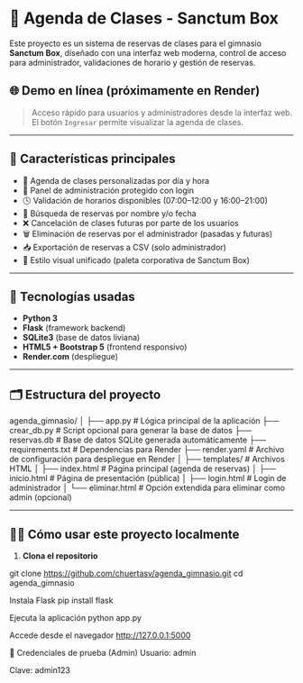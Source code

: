 # 🥊 Agenda de Clases - Sanctum Box

Este proyecto es un sistema de reservas de clases para el gimnasio **Sanctum Box**, diseñado con una interfaz web moderna, control de acceso para administrador, validaciones de horario y gestión de reservas.

## 🌐 Demo en línea (próximamente en Render)

> Acceso rápido para usuarios y administradores desde la interfaz web.  
> El botón `Ingresar` permite visualizar la agenda de clases.

---

## 🚀 Características principales

- 📅 Agenda de clases personalizadas por día y hora
- 🔐 Panel de administración protegido con login
- 🕓 Validación de horarios disponibles (07:00–12:00 y 16:00–21:00)
- 🔎 Búsqueda de reservas por nombre y/o fecha
- ❌ Cancelación de clases futuras por parte de los usuarios
- 🗑️ Eliminación de reservas por el administrador (pasadas y futuras)
- 📥 Exportación de reservas a CSV (solo administrador)
- 🎨 Estilo visual unificado (paleta corporativa de Sanctum Box)

---

## 🧱 Tecnologías usadas

- **Python 3**
- **Flask** (framework backend)
- **SQLite3** (base de datos liviana)
- **HTML5 + Bootstrap 5** (frontend responsivo)
- **Render.com** (despliegue)

---

## 🗂️ Estructura del proyecto

agenda_gimnasio/
│
├── app.py # Lógica principal de la aplicación
├── crear_db.py # Script opcional para generar la base de datos
├── reservas.db # Base de datos SQLite generada automáticamente
├── requirements.txt # Dependencias para Render
├── render.yaml # Archivo de configuración para despliegue en Render
│
├── templates/ # Archivos HTML
│ ├── index.html # Página principal (agenda de reservas)
│ ├── inicio.html # Página de presentación (pública)
│ ├── login.html # Login de administrador
│ └── eliminar.html # Opción extendida para eliminar como admin (opcional)


---

## 👨‍💻 Cómo usar este proyecto localmente

1. **Clona el repositorio**

git clone https://github.com/chuertasv/agenda_gimnasio.git
cd agenda_gimnasio

Instala Flask
pip install flask

Ejecuta la aplicación
python app.py

Accede desde el navegador
http://127.0.0.1:5000

🔑 Credenciales de prueba (Admin)
Usuario: admin

Clave: admin123
